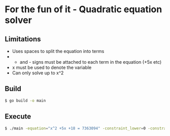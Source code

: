 # For the fun of it - Quadratic equation solver

## Limitations
* Uses spaces to split the equation into terms
* + and - signs must be attached to each term in the equation (+5x etc)
* x must be used to denote the variable
* Can only solve up to x^2

## Build

```sh
$ go build -o main
```

## Execute

```sh
$ ./main -equation="x^2 +5x +18 = 7363094" -constraint_lower=0 -constraint_upper =10000
```
